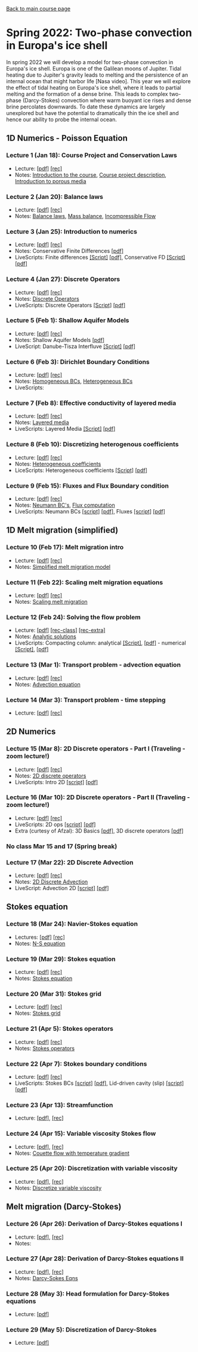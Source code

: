 [Back to main course page](https://mhesse.github.io/numerical_modeling/)

# Spring 2022: Two-phase convection in Europa's ice shell
In spring 2022 we will develop a model for two-phase convection in Europa's ice shell. Europa is one of the Galilean moons of Jupiter. Tidal heating due to Jupiter's gravity leads to melting and the persistence of an internal ocean that might harbor life [Nasa video]. This year we will explore the effect of tidal heating on Europa's ice shell, where it leads to partial melting and the formation of a dense brine. This leads to complex two-phase (Darcy-Stokes) convection where warm buoyant ice rises and dense brine percolates downwards. To date these dynamics are largely unexplored but have the potential to dramatically thin the ice shell and hence our ability to probe the internal ocean.

## 1D Numerics - Poisson Equation
### Lecture 1 (Jan 18): Course Project and Conservation Laws
* Lecture: [[pdf]](spring2022/GEO_398M_Lecture1_2022.pdf) [[rec]](https://utexas.zoom.us/rec/share/ZC3fuoVlPL-64GgAdB2VDGw38-8Dv6wa3GnVMF9T1m40Vt4dLtnDJ5I2pHO5gTcs.CvI6EhPyAD1Gb9sw)
* Notes: [Introduction to the course](spring2022/CourseIntro.pdf), [Course project description](spring2022/ClassProject_2022.pdf), [Introduction to porous media](modules/PorousMediaIntro.pdf)

### Lecture 2 (Jan 20): Balance laws
* Lecture: [[pdf]](spring2022/GEO_398M_Lecture2_2022.pdf) [[rec]](https://utexas.zoom.us/rec/share/G8PkRKzPd7L1wO3m89pzvgVfVPrwti2MRLNw52JR8ue_PWUdZJjCMdlOCn1m6fnK.HOsXzWf9tTRiiziu)
* Notes: [Balance laws](modules/BalanceLaws.pdf), [Mass balance](spring2022/FlowEquations.pdf), [Incompressible Flow](spring2022/IncompressibleFlow.pdf)

### Lecture 3 (Jan 25): Introduction to numerics
* Lecture: [[pdf]](spring2022/GEO_398M_Lecture3_2022.pdf) [[rec]](https://utexas.zoom.us/rec/share/cuSTWpCRZuEgqH_v1prt2AYZCiD4COOTj_DM76pYJipwvwtpEHRGHNf1bM-kDJDS.FDQIx6h5lD0Ujps3?startTime=1643125864000)
* Notes: Conservative Finite Differences [[pdf]](spring2022/ConservativeFiniteDifferences.pdf)
* LiveScripts: Finite differences [[Script]](spring2022/demo_intro_numerics.mlx) [[pdf]](spring2022/demo_intro_numerics.pdf), Conservative FD [[Script]](spring2022/demo_conservative_finite_differences.mlx) [[pdf]](spring2022/demo_conservative_finite_differences.pdf)

### Lecture 4 (Jan 27): Discrete Operators
* Lecture: [[pdf]](spring2022/GEO_398M_Lecture4_2022.pdf) [[rec]](https://utexas.zoom.us/rec/share/MWe5gSITHUHgY91glIQz0O3xhWzoQzn2mIfZlvOUO-s6W0K0tgeKnBFwbdPkfJpc.ntXR2ydzN0QYMcFI?startTime=1643298097000)
* Notes: [Discrete Operators](spring2022/DiscreteOps1D.pdf)
* LiveScripts: Discrete Operators [[Script]](spring2022/demo_testing_ops.mlx) [[pdf]](spring2022/demo_testing_ops.pdf)

### Lecture 5 (Feb 1): Shallow Aquifer Models
* Lecture: [[pdf]](spring2022/GEO_398M_Lecture5_2022.pdf) [[rec]](https://utexas.zoom.us/rec/share/fduSIuEqE4LRpRfQfxm7hFLrZp3uAKoy6kkb_AHadAP-GusPfA5r6gRTUapERJf7.vlHh0ueBcplMN91u?startTime=1643729541000)
* Notes: Shallow Aquifer Models [[pdf]](spring2022/ShallowAquiferModel.pdf) 
* LiveScript: Danube-Tisza Interfluve [[Script]](spring2022/DanubeTiszaInterfluve.mlx) [[pdf]](spring2022/DanubeTiszaInterfluve.pdf)

### Lecture 6 (Feb 3): Dirichlet Boundary Conditions
* Lecture: [[pdf]](spring2022/GEO_398M_Lecture6_2022.pdf) [[rec]](https://utexas.zoom.us/rec/share/k__2O9bjxKuCvgMOFAS5nusMf6OVGzbXDmQVN_nk8qsyYh1JrjLiRDM4SMMuAuGb.0XbhkbeWvggc9mNo?startTime=1643902836000)
* Notes: [Homogeneous BCs](spring2022/BC_Dirichlet_homo.pdf), [Heterogeneous BCs](spring2022/BC_Dirichlet_hetero.pdf)
* LiveScripts: 

### Lecture 7 (Feb 8): Effective conductivity of layered media
* Lecture: [[pdf]](spring2022/GEO_398M_Lecture7_2022.pdf) [[rec]](https://utexas.zoom.us/rec/share/jv12YhSx_0dMTHgtgG4b92Ru7o-qzLunEcwJ_TOt3wO3hTAJeGbvh9_zu6pfnaq0.KoIeSrj5pg7eplbM?startTime=1644335907000)
* Notes: [Layered media](spring2022/LayeredMedia.pdf)
* LiveScripts: Layered Media [[Script]](spring2022/demo_layered_media.mlx) [[pdf]](spring2022/demo_layered_media.pdf)

### Lecture 8 (Feb 10): Discretizing heterogenous coefficients
* Lecture: [[pdf]](spring2022/GEO_398M_Lecture8_2022.pdf) [[rec]](https://utexas.zoom.us/rec/share/dTZUGucY7USZBiEm2plZI1h7azdjYTjGNbCywNMXpjOAzSm97ZEu4J9p9IiQBhMP.BuqLuN86EzR7gF3t)
* Notes: [Heterogeneous coefficients](spring2022/Variable_coefficients_2022.pdf)
* LiceScripts: Heterogeneous coefficients [[Script]](spring2022/demo_heterogeneous_coefficients.mlx) [[pdf]](spring2022/demo_heterogeneous_coefficients.pdf)

### Lecture 9 (Feb 15):  Fluxes and Flux Boundary condition
* Lecture: [[pdf]](spring2022/GEO_398M_Lecture9_2022.pdf) [[rec]](https://utexas.zoom.us/rec/share/ssLh3Bb2m0TeudAbBfCa1yzf8-sb1EszJYXr6RuzSx7yxZka_b4R76kf-6vu6j7Y.yIrbsXVRY49s_EHF)
* Notes: [Neumann BC's](spring2022/BC_Neumann2022.pdf), [Flux computation](spring2022/ComputeFluxes2022.pdf)
* LiveScripts: Neumann BCs [[script]](spring2022/demo_NeumannBCs.mlx) [[pdf]](spring2022/demo_NeumannBCs.pdf), Fluxes [[script]](spring2022/demo_comp_flux_res.mlx) [[pdf]](spring2022/demo_comp_flux_res.pdf)

## 1D Melt migration (simplified) 

### Lecture 10 (Feb 17): Melt migration intro
* Lecture: [[pdf]](spring2022/GEO_398M_Lecture10_2022.pdf) [[rec]](https://utexas.zoom.us/rec/share/r4LonNnXLziDgaOfJsZXz38589LAatrAQ0fu2ryogObllfFyvmNtWHcMisfY2XaA.l2CrD7pgIJZWjGm6)
* Notes: [Simplified melt migration model](spring2022/Melt_Migration_dim.pdf)

### Lecture 11 (Feb 22): Scaling melt migration equations
* Lecture: [[pdf]](spring2022/GEO_398M_Lecture11_2022.pdf) [[rec]](https://utexas.zoom.us/rec/share/h6cEXNYJixi05wFiOxrJTzYinwcva1AfhmOoHaW4CUpnIkjWXB1xWQNUW6xjrYnY.30uNu1Ow1BoGYT3f?startTime=1645543974000)
* Notes: [Scaling melt migration](spring2022/Melt_migration-scaling.pdf)

### Lecture 12 (Feb 24): Solving the flow problem
* Lecture: [[pdf]](spring2022/GEO_398M_Lecture12_2022.pdf) [[rec-class]](https://utexas.zoom.us/rec/share/4LNyoJEVs-LQGKGm0_jyRzA85FyE1_b_Gk1-4cnPuu59IxnF3Cm1Bxdz8INFSXaq.MUFA9h0a-PfTQnLM?startTime=1645718821000) [[rec-extra]](https://utexas.zoom.us/rec/share/AVCEu-pAN0rMG3KaFktqrnOb5fzUx6LzcpfiVTb2sfTkDAO-riiL7u0N7jWJF62H.UZ_dOfXisd9Ibu8g?startTime=1645761678000)
* Notes: [Analytic solutions](spring2022/Melt_migration-solutions.pdf)
* LiveScripts: Compacting column: analytical [[Script]](spring2022/demo_compacting_column.mlx), [[pdf]](spring2022/demo_compacting_column.pdf) - numerical [[Script]](spring2022/demo_compacting_column_flow_numerical.mlx), [[pdf]](spring2022/demo_compacting_column_flow_numerical.pdf)

### Lecture 13 (Mar 1): Transport problem - advection equation
* Lecture: [[pdf]](spring2022/GEO_398M_Lecture13_2022.pdf) [[rec]](https://utexas.zoom.us/rec/share/GvZTRYPJ-JIaCUugWqTGbwJDROnBY1RItj3eeEgygaDSC7A9YhKf5pbWnltACM2r.22xbbshnH15r8-VO)
* Notes: [Advection equation](spring2022/Advection_Equation.pdf)

### Lecture 14 (Mar 3): Transport problem - time stepping
* Lecture: [[pdf]](spring2022/GEO_398M_Lecture14_2022.pdf) [[rec]](https://utexas.zoom.us/rec/share/XUywBlW0Fw4m4eW8Rqy8iYaGEutwBNMXC2eOXulYb9NK3OiSh2vgdx0c_E_LNZmV.9OS53RrevnJkH_1V?startTime=1646321630000)

## 2D Numerics

### Lecture 15 (Mar 8): 2D Discrete operators - Part I (Traveling - zoom lecture!)
* Lecture: [[pdf]](spring2022/GEO_398M_Lecture15_2022.pdf) [[rec]](https://utexas.zoom.us/rec/share/4m2PYQ9HHRaK0VkYOKH41V3e30n9HM-gMx1NxVgPePE_nZAaI3pS-WjoKElDhdkH.-ie8mByTt-9IHuCe?startTime=1646753877000)
* Notes: [2D discrete operators](spring2022/DiscreteOperators2D.pdf)
* LiveScripts: Intro 2D [[script]](spring2022/demo_2d_basics.mlx) [[pdf]](spring2022/demo_2d_basics.pdf)

### Lecture 16 (Mar 10): 2D Discrete operators - Part II (Traveling - zoom lecture!)
* Lecture: [[pdf]](spring2022/GEO_398M_Lecture16_2022.pdf) [[rec]](https://utexas.zoom.us/rec/share/P6V8ncgBsKA2C06GncBNwd38Lklzh4BnMOMhHj2tNglbKe_lbsVA96-73MFCRPl8.lltbx75Eo8OIle0T?startTime=1646926413000)
* LiveScripts: 2D ops [[script]](spring2022/demo_2d_ops.mlx) [[pdf]](spring2022/demo_2d_ops.pdf)
* Extra (curtesy of Afzal): 3D Basics [[pdf]](spring2022/demo_3d_basics.pdf), 3D discrete operators [[pdf]](spring2022/demo_3d_ops.pdf)

### No class Mar 15 and 17 (Spring break)

### Lecture 17 (Mar 22): 2D Discrete Advection
* Lecture: [[pdf]](spring2022/GEO_398M_Lecture17_2022.pdf) [[rec]](https://utexas.zoom.us/rec/share/xi_PHncGMrSJv6kAon7Uj0yQQxTVAZlfIGfT_iM6aWb_0i1bFddODCmlZzdn_29b.8dxlMu3-yByKuoK2?startTime=1647959989000)
* Notes: [2D Discrete Advection](spring2022/DiscretizationAdvection2D_kron.pdf)
* LiveScript: Advection 2D [[script]](spring2022/demo_advection.mlx) [[pdf]](spring2022/demo_advection.pdf)

## Stokes equation
### Lecture 18 (Mar 24): Navier-Stokes equation
* Lectures: [[pdf]](spring2022/GEO_398M_Lecture18_2022.pdf) [[rec]](https://utexas.zoom.us/rec/share/M-lgFJZtPTO-CDaIxtU075rJNn5gVDp9DxRJ4ZldoCpxKmI3YPu_Ob3KqBDeDI8p.oGM6OzGNx-MHAaYI?startTime=1648132536000)
* Notes: [N-S equation](spring2022/NavierStokesEquations.pdf)

### Lecture 19 (Mar 29): Stokes equation
* Lecture: [[pdf]](spring2022/GEO_398M_Lecture19_2022.pdf) [[rec]](https://utexas.zoom.us/rec/share/sfk0OBPTwK4SI1kZBl3Gc-0E7AAY9_cnMK2DOA4tjGJaVaYVyRcTlJrCaVo90JvK.RIOAlsQw2h3GmBoZ?startTime=1648564320000)
* Notes: [Stokes equation](spring2022/StokesEquations.pdf)
 
### Lecture 20 (Mar 31): Stokes grid
* Lecture: [[pdf]](spring2022/GEO_398M_Lecture20_2022.pdf) [[rec]](https://utexas.zoom.us/rec/share/hmZxzyNZXnE7hFjh9A4RYUo4V1yqLS8KX-eagbG2zNoDApjEfZISHaGYeV9MhTHG.xinc1eYd6uEjndRz?startTime=1648737184000)
* Notes: [Stokes grid](spring2022/StokesGrid.pdf)

### Lecture 21 (Apr 5): Stokes operators
* Lecture: [[pdf]](spring2022/GEO_398M_Lecture21_2022.pdf) [[rec]](https://utexas.zoom.us/rec/share/qRdkYli0GeD5lyI1STxpkVYQSXoGy2OlfbnX5bZcDIUDkIpTE3o6nGxoGzndm9lK.94d1Iz5vR7bN9KkP?startTime=1649169435000)
* Notes: [Stokes operators](spring2022/StokesOps.pdf)

### Lecture 22 (Apr 7): Stokes boundary conditions
* Lecture: [[pdf]](spring2022/GEO_398M_Lecture22_2022.pdf) [[rec]](https://utexas.zoom.us/rec/share/xkoHFbN5WAijc87PWYwTEoNwAcQCVTcGIN_236kKjMTw84um8i0txmKKxb39RLEY.c7gS3DocMKk_9DMs?startTime=1649341977000)
* LiveScripts: Stokes BCs [[script]](spring2022/demo_stokes_bc.mlx)  [[pdf]](spring2022/demo_stokes_bc.pdf), Lid-driven cavity (slip) [[script]](spring2022/demo_LidDrivenCavity_slip.mlx) [[pdf]](spring2022/demo_LidDrivenCavity_slip.pdf)

### Lecture 23 (Apr 13): Streamfunction
* Lecture: [[pdf]](spring2022/GEO_398M_Lecture23_2022.pdf), [[rec]](https://utexas.zoom.us/rec/share/6j_WVp-C8cxRKw93FAv2QDJolWUtLcJMiGDiS7-Tw7WemJpBdld6JLew5tW2a_Jr.uySqKqln3W483lg_?startTime=1649773990000)

### Lecture 24 (Apr 15): Variable viscosity Stokes flow
* Lecture: [[pdf]](spring2022/GEO_398M_Lecture24_2022.pdf), [[rec]](https://utexas.zoom.us/rec/share/1yAEyP7t0xOj1TJfm9PmZxUzR7Hvuk0KSkCf7rX_AgyoCxo6uE6WFJbyNs4lCY6c._sBi9Yk5V0Kwedqg?startTime=1649946876000)
* Notes: [Couette flow with temperature gradient](spring2022/CouetteFlow_TemperatureGradient.pdf)

### Lecture 25 (Apr 20): Discretization with variable viscosity
* Lecture: [[pdf]](spring2022/GEO_398M_Lecture25_2022.pdf), [[rec]](https://utexas.zoom.us/rec/share/Vk5f-z2c9BC6iQ0aIbUQEGS6oHLK2PuGXRO8NkTKeJ8x-xEySV3rpIjn5b_s0KNI.yQBWVBLFa6In1r3D?startTime=1650379277000)
* Notes: [Discretize variable viscosity](spring2022/VariableViscosityNumerical.pdf)

## Melt migration (Darcy-Stokes)
### Lecture 26 (Apr 26): Derivation of Darcy-Stokes equations I
* Lecture: [[pdf]](spring2022/GEO_398M_Lecture26_2022.pdf), [[rec]](https://utexas.zoom.us/rec/share/vNsxg-mr-G6gztxQvAr4X_q1OHatF4Jn5O9OmCfhAx1Scn3NCgtpVspxUFUIWpSU.jcsXZkB6FR3XtIoS)
* Notes: 

### Lecture 27 (Apr 28): Derivation of Darcy-Stokes equations II
* Lecture: [[pdf]](spring2022/GEO_398M_Lecture27_2022.pdf), [[rec]](https://utexas.zoom.us/rec/share/AC9hw3YuKcNkwptyNm7YWzW6bvmi2QtEm8YW1TZMTX8BDBXWu_CUTgnZbhmpqJcS.ELq9-SX6ofiXO7d0)
* Notes: [Darcy-Sokes Eqns](spring2022/DarcyStokesDerivation.pdf)

### Lecture 28 (May 3): Head formulation for Darcy-Stokes equations
* Lecture: [[pdf]](spring2022/GEO_398M_Lecture28_2022.pdf)

### Lecture 29 (May 5): Discretization of Darcy-Stokes
* Lecture: [[pdf]](spring2022/GEO_398M_Lecture29_2022.pdf)
